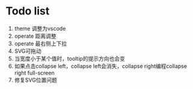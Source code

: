 # Todo list

1. theme 调整为vscode
2. operate 距离调整
3. operate 最右侧上下拉
4. SVG可拖动
5. 当宽度小于某个值时，tooltip的提示方向也会变
6. 如果点击collapse left，collapse left会消失，collapse right编程collapse right full-screen
7. 修复SVG位置问题 
